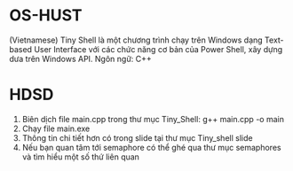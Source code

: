 # OS-HUST
(Vietnamese) Tiny Shell là một chương trình chạy trên Windows dạng Text-based User Interface với các chức năng cơ bản của Power Shell, xây dựng dưa trên Windows API.
Ngôn ngữ: C++

# HDSD
1. Biên dịch file main.cpp trong thư mục Tiny_Shell: g++ main.cpp -o main
2. Chạy file main.exe
3. Thông tin chi tiết hơn có trong slide tại thư mục Tiny_shell slide
4. Nếu bạn quan tâm tới semaphore có thể ghé qua thư mục semaphores và tìm hiểu một số thứ liên quan
